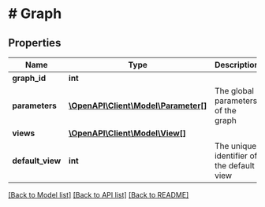 # # Graph

## Properties

Name | Type | Description | Notes
------------ | ------------- | ------------- | -------------
**graph_id** | **int** |  |
**parameters** | [**\OpenAPI\Client\Model\Parameter[]**](Parameter.md) | The global parameters of the graph | [optional]
**views** | [**\OpenAPI\Client\Model\View[]**](View.md) |  | [optional]
**default_view** | **int** | The unique identifier of the default view | [optional]

[[Back to Model list]](../../README.md#models) [[Back to API list]](../../README.md#endpoints) [[Back to README]](../../README.md)
